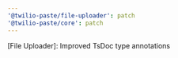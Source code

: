 ```yaml
---
'@twilio-paste/file-uploader': patch
'@twilio-paste/core': patch
---
```


[File Uploader]: Improved TsDoc type annotations
